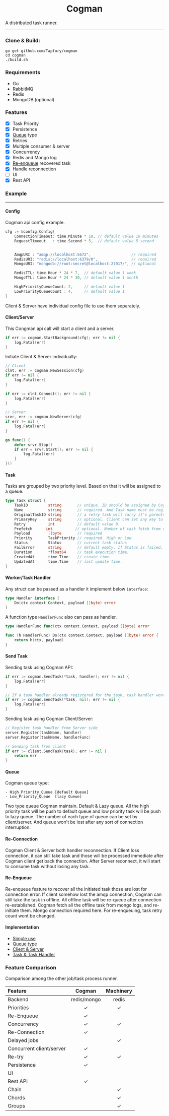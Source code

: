 <h1 align="center">  Cogman </h1>

A distributed task runner.

---

### Clone & Build: 
```
go get github.com/Tapfury/cogman
cd cogman
./build.sh
```

### Requirements
- Go
- RabbitMQ  
- Redis  
- MongoDB (optional)

### Features

- [x] Task Priority
- [x] Persistence
- [x] [Queue](#queue) type
- [x] Retries
- [x] Multiple consumer & server
- [x] Concurrency
- [x] Redis and Mongo log
- [x] [Re-enqueue](#re-enqueue) recovered task
- [x] Handle reconnection
- [ ] UI
- [x] Rest API

### Example
---

#### Config 

Cogman api config example.
```go
cfg := &config.Config{
    ConnectionTimeout: time.Minute * 10, // default value 10 minutes
    RequestTimeout   : time.Second * 5,  // default value 5 second


    AmqpURI : "amqp://localhost:5672",                  // required
    RedisURI: "redis://localhost:6379/0",               // required
    MongoURI: "mongodb://root:secret@localhost:27017/", // optional

    RedisTTL: time.Hour * 24 * 7,  // default value 1 week
    MongoTTL: time.Hour * 24 * 30, // default value 1 month

    HighPriorityQueueCount: 2,     // default value 1
    LowPriorityQueueCount : 4,     // default value 1
}
```

Client & Server have individual config file to use them separately.

#### Client/Server

This Congman api call will start a client and a server.

```go
if err := cogman.StartBackground(cfg); err != nil {
    log.Fatal(err)
}
```

Initiate Client & Server individually:

```go
// Client
clnt, err := cogman.NewSession(cfg)
if err != nil {
    log.Fatal(err)
}

if err := clnt.Connect(); err != nil {
    log.Fatal(err)
}

// Server
srvr, err := cogman.NewServer(cfg)
if err != nil {
    log.Fatal(err)
}

go func() {
    defer srvr.Stop()
    if err = srvr.Start(); err != nil {
        log.Fatal(err)
    }
}()

```

#### Task
Tasks are grouped by two priority level. Based on that it will be assigned to a queue.

```go
type Task struct {
    TaskID         string       // unique. ID should be assigned by Cogman.
    Name           string       // required. And Task name must be registered with a task handler
    OriginalTaskID string       // a retry task will carry it's parents ID.
    PrimaryKey     string       // optional. Client can set any key to trace a task.
    Retry          int          // default value 0.
    Prefetch      int          // optional. Number of task fetch from queue by consumer at a time.
    Payload        []byte       // required
    Priority       TaskPriority // required. High or Low
    Status         Status       // current task status
    FailError      string       // default empty. If Status is failed, it must have a value.
    Duration       *float64     // task execution time.
    CreatedAt      time.Time    // create time.
    UpdatedAt      time.Time    // last update time.
}
```

#### Worker/Task Handler

Any struct can be passed as a handler it implement below `interface`:

```go
type Handler interface {
	Do(ctx context.Context, payload []byte) error
}
``` 

A function type `HandlerFunc` also can pass as handler.

```go
type HandlerFunc func(ctx context.Context, payload []byte) error

func (h HandlerFunc) Do(ctx context.Context, payload []byte) error {
	return h(ctx, payload)
}
```

#### Send Task

Sending task using Cogman API:
```go
if err := cogman.SendTask(*task, handler); err != nil {
	log.Fatal(err)
}

// If a task handler already registered for the task, task handler wont required further.
if err := cogman.SendTask(*task, nil); err != nil {
	log.Fatal(err)
}

``` 

Sending task using Cogman Client/Server:

```go
// Register task handler from Server side
server.Register(taskName, handler)
server.Register(taskName, handlerFunc)

// Sending task from client
if err := client.SendTask(task); err != nil {
    return err
}
```

#### Queue

Cogman queue type:

```
- High_Priority_Queue [default Queue]  
- Low_Priority_Queue  [lazy Queue]
```

Two type queue Cogman maintain. Default & Lazy queue. All the high priority task will be push to default queue and low priority task will be push to lazy queue. The number of each type of queue can be set by client/server. And queue won't be lost after any sort of connection interruption.

#### Re-Connection

Cogman Client & Server both handler reconnection. If Client loss connection, it can still take task and those will be processed immediate after Cogman client get back the connection.
After Server reconnect, it will start to consume task without losing any task.

#### Re-Enqueue

Re-enqueue feature to recover all the initiated task those are lost for connection error. If client somehow lost the amqp connection, Cogman can still take the task in offline. All offline task will be re-queue after connection re-established. Cogman fetch all the offline task from mongo logs, and re-initiate them. Mongo connection required here. For re-enqueuing, task retry count wont be changed.

#### Implementation
- [Simple use](https://github.com/Tapfury/cogman/tree/master/example/simple)
- [Queue type](https://github.com/Tapfury/cogman/tree/master/example/queue)
- [Client & Server](https://github.com/Tapfury/cogman/tree/master/example/client-server)
- [Task & Task Handler](https://github.com/Tapfury/cogman/tree/master/example/tasks)


### Feature Comparison

Comparison among the other job/task process runner.

| Feature                  | Cogman      | Machinery     |
| :------------------------|:-----------:|:-------------:|
| Backend                  | redis/mongo | redis         |
| Priorities               |      ✓      | ✓             |
| Re-Enqueue               |      ✓      |               |
| Concurrency              |      ✓      | ✓             |
| Re-Connection            |      ✓      |               |
| Delayed jobs             |             | ✓             |
| Concurrent client/server |      ✓      |               |
| Re-try                   |      ✓      | ✓             |
| Persistence              |      ✓      |               |
| UI                       |             |               |
| Rest API                 |      ✓      |               |
| Chain                    |             | ✓             |
| Chords                   |             | ✓             |
| Groups                   |             | ✓             |  
 